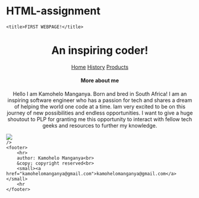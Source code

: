 # HTML-assignment
<!DOCTYPE html>
<html lang="en">
<head>

    <title>FIRST WEBPAGE!</title>
</head>
<body>
    <h1 align="center">An inspiring coder! </h1>
    <nav align="center">
        <a href="home.html">Home</a>
        <a href="history.html">History</a>
        <a href="products.html">Products</a>
    </nav>
    <h4 align="center"> More about me</h4>
    <p align="center">Hello I am Kamohelo Manganya. Born and bred in South Africa! I am an inspiring software engineer who has a passion for tech and shares a dream of helping the world one code at a time.
        Iam very excited to be on this journey of new possibilities and endless opportunities.
         I want to give a huge shoutout to PLP for granting me this opportunity to interact with fellow tech geeks and resources to further my knowledge.
         </p>
    <img src="https://www.gifcen.com/wp-content/uploads/2022/04/thumbs-up-gif-7.gif"
       style='display: block;
       margin-left: auto;
       margin-right: auto;'
    
    />
    <footer>
        <hr>
        author: Kamohelo Manganya<br>
        &copy; copyright reserved<br>
        <small><a href="kamohelomanganya@gmail.com">kamohelomanganya@gmail.com</a></small>
        <hr
    </footer>
</body>
</html>

